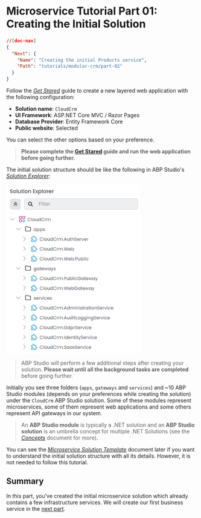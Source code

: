 # Microservice Tutorial Part 01: Creating the Initial Solution

````json
//[doc-nav]
{
  "Next": {
    "Name": "Creating the initial Products service",
    "Path": "tutorials/modular-crm/part-02"
  }
}
````

Follow the *[Get Stared](../../get-started/microservice.md)* guide to create a new layered web application with the following configuration:

* **Solution name**: `CloudCrm`
* **UI Framework**: ASP.NET Core MVC / Razor Pages
* **Database Provider**: Entity Framework Core
* **Public website**: Selected

You can select the other options based on your preference.

> **Please complete the [Get Stared](../../get-started/layered-web-application.md) guide and run the web application before going further.**

The initial solution structure should be like the following in ABP Studio's *[Solution Explorer](../../studio/solution-explorer.md)*:

![abp-studio-solution-explorer-initial-cloud-crm-microservice-solution](images/abp-studio-solution-explorer-initial-cloud-crm-microservice-solution.png)

> ABP Studio will perform a few additional steps after creating your solution. **Please wait until all the background tasks are completed** before going further.

Initially you see three folders (`apps`, `gateways` and `services`) and ~10 ABP Studio modules (depends on your preferences while creating the solution) under the `CloudCrm` ABP Studio solution. Some of these modules represent microservices, some of them represent web applications and some others represent API gateways in our system.

> An **ABP Studio module** is typically a .NET solution and an **ABP Studio solution** is an umbrella concept for multiple .NET Solutions (see the *[Concepts](../../studio/concepts.md)* document for more).

You can see the *[Microservice Solution Template](../../solution-templates/microservice/index.md)* document later if you want to understand the initial solution structure with all its details. However, it is not needed to follow this tutorial.

## Summary

In this part, you've created the initial microservice solution which already contains a few infrastructure services. We will create our first business service in the [next part](part-02.md).
